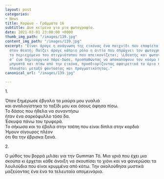 ```yaml
---
layout: post
categories:
- News
title: Κορώνα - Γράμματα 16
subtitle: Δυο κείμενα για μια φωτογραφία.
date: 2021-03-01 23:00:00 +0000
thumb_img_path: "/images/139.jpg"
content_img_path: "/images/139.jpg"
excerpt: "Είναι άραγε η ανάγνωση της εικόνας ένα παιχνίδι που επαφίεται αποκλειστικά
  στον θεατή; Παίζει άραγε κάποιο ρόλο η αιτία που σπρώχνει τον φωτογράφο να επιλέξει
  το περιεχόμενο του στιγμιότυπου που απεικονίζεται; \LΘεατής και φωτογράφος συνευρίσκονται
  σ’ ένα δημιουργικό πάρε-δώσε, προσπαθώντας να αποκαλύψουν τον κόσμο που υπάρχει
  μπροστά και πίσω από την εικόνα, προσδιορίζοντας αφαιρετικά το όριο που μπορεί να
  πλανάται μεταξύ φαντασίας και πραγματικότητας."
canonical_url: "/images/139.jpg"

---
```

1\.

Όταν ξημέρωσε έβγαλα τα μαύρα μου γυαλιά  
και αναλογίστηκα το ταξίδι μου και όσους άφησα πίσω.  
Το δάσος που ήθελα να συναντήσω  
ήταν ένα σαρκόφυλλο τόσο δα.  
Έσκυψα πάνω του τρυφερά.  
Το σήκωσα και το έβαλα στην τσέπη που είναι δίπλα στην καρδιά  
Ήμουν σίγουρος πλέον  
ότι θα την έβρισκα ξανά.

2\.

Ο μύθος του βορρά μιλάει για την Gumman Tö. Μια γριά που έχει μια σκούπα κι έρχεται κάθε άνοιξη να σκουπίσει το χιόνι και να φανερώσει τα λουλούδια που είναι κρυμμένα από κάτω. Την ακολούθησα μυστικά μαζεύοντας ένα ένα τα τελευταία απομεινάρια.